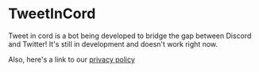 # TweetInCord
Tweet in cord is a bot being developed to bridge the gap between Discord and Twitter! It's still in development and doesn't work right now.

Also, here's a link to our [privacy policy](privacy.md)
